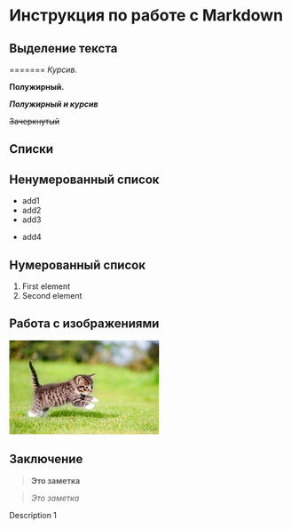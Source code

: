 # Инструкция по работе с Markdown


## Выделение текста
=======
*Курсив.*

**Полужирный.**

***Полужирный и курсив***

~~Зачеркнутый~~

## Списки

## Ненумерованный список

* add1
* add2
* add3
+ add4

## Нумерованный список

1. First element
2. Second element


## Работа с изображениями

![Hello Kitty!](kitten.jpg)


## Заключение

> **Это заметка**

> *Это заметка*

Description 1

